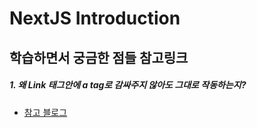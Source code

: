 # NextJS Introduction

## 학습하면서 궁금한 점들 참고링크

##### 1. 왜 Link 태그안에 a tag로 감싸주지 않아도 그대로 작동하는지?

- [참고 블로그](https://uchanlee.dev/nextjs/Why-using-a-tag-in-nextjs-Link/)
